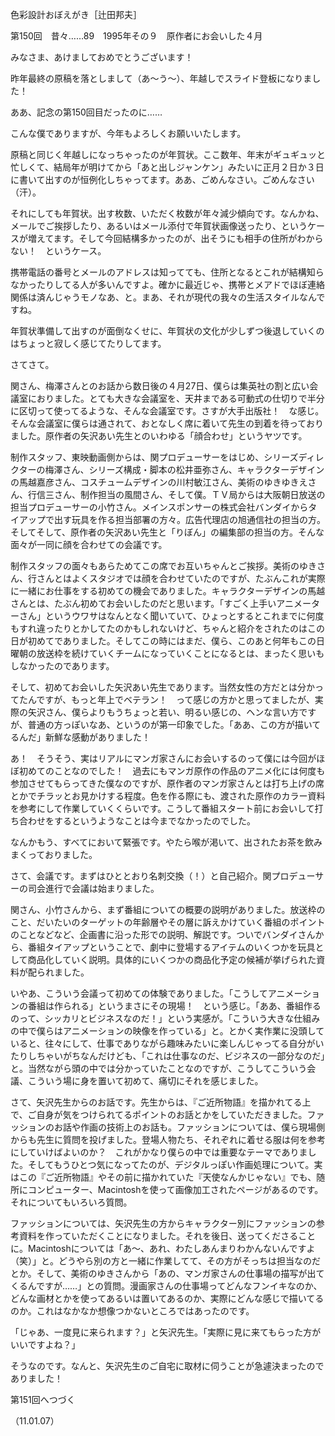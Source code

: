 <!-- source: http://web.archive.org/web/20250215190716/http://www.style.fm/as/05_column/tsujita/tsujita150.shtml -->

色彩設計おぼえがき［辻田邦夫］

第150回　昔々……89　1995年その９　原作者にお会いした４月

みなさま、あけましておめでとうございます！

昨年最終の原稿を落としまして（あ〜う〜）、年越しでスライド登板になりました！

ああ、記念の第150回目だったのに……

こんな僕でありますが、今年もよろしくお願いいたします。

原稿と同じく年越しになっちゃったのが年賀状。ここ数年、年末がギュギュッと忙しくて、結局年が明けてから「あと出しジャンケン」みたいに正月２日か３日に書いて出すのが恒例化しちゃってます。ああ、ごめんなさい。ごめんなさい（汗）。

それにしても年賀状。出す枚数、いただく枚数が年々減少傾向です。なんかね、メールでご挨拶したり、あるいはメール添付で年賀状画像送ったり、というケースが増えてます。そして今回結構多かったのが、出そうにも相手の住所がわからない！　というケース。

携帯電話の番号とメールのアドレスは知ってても、住所となるとこれが結構知らなかったりしてる人が多いんですよ。確かに最近じゃ、携帯とメアドでほぼ連絡関係は済んじゃうモノなあ、と。まあ、それが現代の我々の生活スタイルなんですね。

年賀状準備して出すのが面倒なくせに、年賀状の文化が少しずつ後退していくのはちょっと寂しく感じてたりしてます。

さてさて。

関さん、梅澤さんとのお話から数日後の４月27日、僕らは集英社の割と広い会議室におりました。とても大きな会議室を、天井まである可動式の仕切りで半分に区切って使ってるような、そんな会議室です。さすが大手出版社！　な感じ。そんな会議室に僕らは通されて、おとなしく席に着いて先生の到着を待っておりました。原作者の矢沢あい先生とのいわゆる「顔合わせ」というヤツです。

制作スタッフ、東映動画側からは、関プロデューサーをはじめ、シリーズディレクターの梅澤さん、シリーズ構成・脚本の松井亜弥さん、キャラクターデザインの馬越嘉彦さん、コスチュームデザインの川村敏江さん、美術のゆきゆきえさん、行信三さん、制作担当の風間さん、そして僕。ＴＶ局からは大阪朝日放送の担当プロデューサーの小竹さん。メインスポンサーの株式会社バンダイからタイアップで出す玩具を作る担当部署の方々。広告代理店の旭通信社の担当の方。そしてそして、原作者の矢沢あい先生と「りぼん」の編集部の担当の方。そんな面々が一同に顔を合わせての会議です。

制作スタッフの面々もあらためてこの席でお互いちゃんとご挨拶。美術のゆきさん、行さんとはよくスタジオでは顔を合わせていたのですが、たぶんこれが実際に一緒にお仕事をする初めての機会でありました。キャラクターデザインの馬越さんとは、たぶん初めてお会いしたのだと思います。「すごく上手いアニメーターさん」というウワサはなんとなく聞いていて、ひょっとするとこれまでに何度もすれ違ったりとかしてたのかもしれないけど、ちゃんと紹介をされたのはこの日が初めてでありました。そしてこの時にはまだ、僕ら、このあと何年もこの日曜朝の放送枠を続けていくチームになっていくことになるとは、まったく思いもしなかったのであります。

そして、初めてお会いした矢沢あい先生であります。当然女性の方だとは分かってたんですが、もっと年上でベテラン！　って感じの方かと思ってましたが、実際の矢沢さん、僕らよりもうちょっと若い、明るい感じの、ヘンな言い方ですが、普通の方っぽいなあ、というのが第一印象でした。「ああ、この方が描いてるんだ」新鮮な感動がありました！

あ！　そうそう、実はリアルにマンガ家さんにお会いするのって僕には今回がほぼ初めてのことなのでした！　過去にもマンガ原作の作品のアニメ化には何度も参加させてもらってきた僕なのですが、原作者のマンガ家さんとは打ち上げの席とかでチラッとお見かけする程度。色を作る際にも、渡された原作のカラー資料を参考にして作業していくくらいです。こうして番組スタート前にお会いして打ち合わせをするというようなことは今までなかったのでした。

なんかもう、すべてにおいて緊張です。やたら喉が渇いて、出されたお茶を飲みまくっておりました。

さて、会議です。まずはひととおり名刺交換（！）と自己紹介。関プロデューサーの司会進行で会議は始まりました。

関さん、小竹さんから、まず番組についての概要の説明がありました。放送枠のこと、だいたいのターゲットの年齢層やその層に訴えかけていく番組のポイントのことなどなど、企画書に沿った形での説明、解説です。ついでバンダイさんから、番組タイアップということで、劇中に登場するアイテムのいくつかを玩具として商品化していく説明。具体的にいくつかの商品化予定の候補が挙げられた資料が配られました。

いやあ、こういう会議って初めての体験でありました。「こうしてアニメーションの番組は作られる」というまさにその現場！　という感じ。「ああ、番組作るのって、シッカリとビジネスなのだ！」という実感が。「こういう大きな仕組みの中で僕らはアニメーションの映像を作っている」と。とかく実作業に没頭していると、往々にして、仕事でありながら趣味みたいに楽しんじゃってる自分がいたりしちゃいがちなんだけども、「これは仕事なのだ、ビジネスの一部分なのだ」と。当然ながら頭の中では分かっていたことなのですが、こうしてこういう会議、こういう場に身を置いて初めて、痛切にそれを感じました。

さて、矢沢先生からのお話です。先生からは、『ご近所物語』を描かれてる上で、ご自身が気をつけられてるポイントのお話とかをしていただきました。ファッションのお話や作画の技術上のお話も。ファッションについては、僕ら現場側からも先生に質問を投げました。登場人物たち、それぞれに着せる服は何を参考にしていけばよいのか？　これがかなり僕らの中では重要なテーマでありました。そしてもうひとつ気になってたのが、デジタルっぽい作画処理について。実はこの『ご近所物語』やその前に描かれていた『天使なんかじゃない』でも、随所にコンピューター、Macintoshを使って画像加工されたページがあるのです。それについてもいろいろ質問。

ファッションについては、矢沢先生の方からキャラクター別にファッションの参考資料を作っていただくことになりました。それを後日、送ってくださることに。Macintoshについては「あ〜、あれ、わたしあんまりわかんないんですよ（笑）」と。どうやら別の方と一緒に作業してて、その方がそっちは担当なのだとか。そして、美術のゆきさんから「あの、マンガ家さんの仕事場の描写が出てくるんですが……」との質問。漫画家さんの仕事場ってどんなフンイキなのか、どんな画材とかを使ってあるいは置いてあるのか、実際にどんな感じで描いてるのか。これはなかなか想像つかないところではあったのです。

「じゃあ、一度見に来られます？」と矢沢先生。「実際に見に来てもらった方がいいですよね？」

そうなのです。なんと、矢沢先生のご自宅に取材に伺うことが急遽決まったのでありました！

第151回へつづく

（11.01.07）
